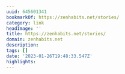 ```yaml
---
uuid: 645601341
bookmarkOf: https://zenhabits.net/stories/
category: link
headImage: ''
title: https://zenhabits.net/stories/
domain: zenhabits.net
description:
tags: []
date: '2023-01-26T19:48:33.547Z'
highlights:
---
```



